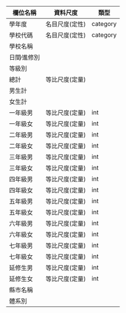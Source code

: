 |欄位名稱       |資料尺度       |類型       |
|--------------|--------------|-----------|
|學年度         |名目尺度(定性) |category   |
|學校代碼       |名目尺度(定性) |category   |
|學校名稱       |              |           |
|日間∕進修別    |              |           |
|等級別         |              |           |
|總計           |等比尺度(定量) |           |
|男生計         |              |           |
|女生計         |              |           |
|一年級男       |等比尺度(定量) |int        |
|一年級女       |等比尺度(定量) |int        |
|二年級男       |等比尺度(定量) |int        |
|二年級女       |等比尺度(定量) |int        |
|三年級男       |等比尺度(定量) |int        |
|三年級女       |等比尺度(定量) |int        |
|四年級男       |等比尺度(定量) |int        |
|四年級女       |等比尺度(定量) |int        |
|五年級男       |等比尺度(定量) |int        |
|五年級女       |等比尺度(定量) |int        |
|六年級男       |等比尺度(定量) |int        |
|六年級女       |等比尺度(定量) |int        |
|七年級男       |等比尺度(定量) |int        |
|七年級女       |等比尺度(定量) |int        |
|延修生男       |等比尺度(定量) |int        |
|延修生女       |等比尺度(定量) |int        |
|縣市名稱       |              |           |
|體系別         |              |           |
